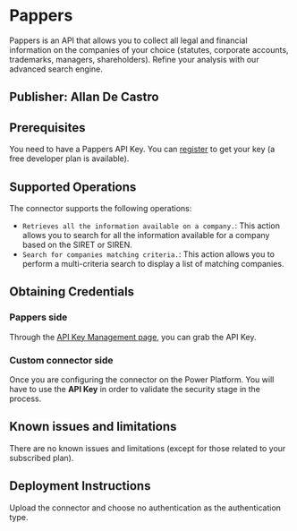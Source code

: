 # Pappers
Pappers is an API that allows you to collect all legal and financial information on the companies of your choice (statutes, corporate accounts, trademarks, managers, shareholders).
Refine your analysis with our advanced search engine.

## Publisher: Allan De Castro

## Prerequisites

You need to have a Pappers API Key. You can [register](https://www.pappers.fr/inscription) to get your key (a free developer plan is available).

## Supported Operations

The connector supports the following operations:

- `Retrieves all the information available on a company.`: This action allows you to search for all the information available for a company based on the SIRET or SIREN.
- `Search for companies matching criteria.`: This action allows you to perform a multi-criteria search to display a list of matching companies.


## Obtaining Credentials

### Pappers side
Through the [API Key Management page](https://www.pappers.fr/mon-compte/api), you can grab the API Key.

### Custom connector side
Once you are configuring the connector on the Power Platform.
You will have to use the **API Key** in order to validate the security stage in the process.

## Known issues and limitations

There are no known issues and limitations (except for those related to your subscribed plan).

## Deployment Instructions

Upload the connector and choose no authentication as the authentication type.